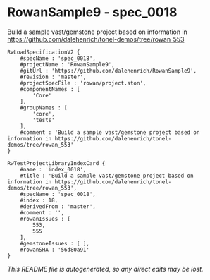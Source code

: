 # RowanSample9 - spec_0018
Build a sample vast/gemstone project based on information in https://github.com/dalehenrich/tonel-demos/tree/rowan_553
```
RwLoadSpecificationV2 {
	#specName : 'spec_0018',
	#projectName : 'RowanSample9',
	#gitUrl : 'https://github.com/dalehenrich/RowanSample9',
	#revision : 'master',
	#projectSpecFile : 'rowan/project.ston',
	#componentNames : [
		'Core'
	],
	#groupNames : [
		'core',
		'tests'
	],
	#comment : 'Build a sample vast/gemstone project based on information in https://github.com/dalehenrich/tonel-demos/tree/rowan_553'
}

RwTestProjectLibraryIndexCard {
	#name : 'index_0018',
	#title : 'Build a sample vast/gemstone project based on information in https://github.com/dalehenrich/tonel-demos/tree/rowan_553',
	#specName : 'spec_0018',
	#index : 18,
	#derivedFrom : 'master',
	#comment : '',
	#rowanIssues : [
		553,
		555
	],
	#gemstoneIssues : [ ],
	#rowanSHA : '56d80a91'
}
```

*This README file is autogenerated, so any direct edits may be lost.*
